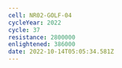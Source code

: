 ```yaml
---
cell: NR02-GOLF-04
cycleYear: 2022
cycle: 37
resistance: 2800000
enlightened: 386000
date: 2022-10-14T05:05:34.581Z
---
```

